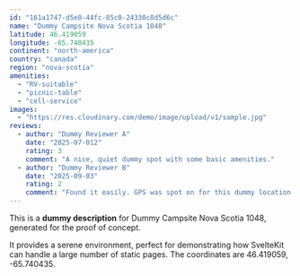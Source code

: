 ```yaml
---
id: "161a1747-d5e0-44fc-85c0-24330c8d5d6c"
name: "Dummy Campsite Nova Scotia 1048"
latitude: 46.419059
longitude: -65.740435
continent: "north-america"
country: "canada"
region: "nova-scotia"
amenities:
  - "RV-suitable"
  - "picnic-table"
  - "cell-service"
images:
  - "https://res.cloudinary.com/demo/image/upload/v1/sample.jpg"
reviews:
  - author: "Dummy Reviewer A"
    date: "2025-07-012"
    rating: 3
    comment: "A nice, quiet dummy spot with some basic amenities."
  - author: "Dummy Reviewer B"
    date: "2025-09-03"
    rating: 2
    comment: "Found it easily. GPS was spot on for this dummy location."
---
```


This is a **dummy description** for Dummy Campsite Nova Scotia 1048, generated for the proof of concept.

It provides a serene environment, perfect for demonstrating how SvelteKit can handle a large number of static pages. The coordinates are 46.419059, -65.740435.
